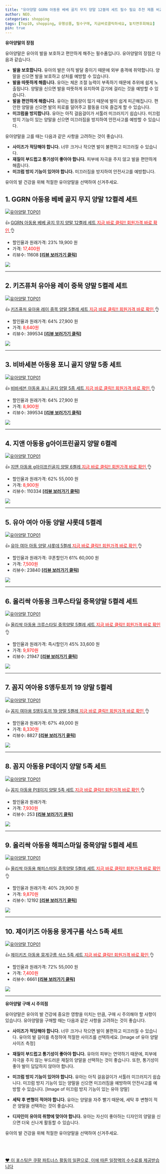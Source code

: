 ```yaml
---
title: "유아양말 GGRN 아동용 베베 골지 무지 양말 12켤레 세트 필수 필요 추천 제품 비교 최저 가격 비교 장점 구매 후기 구매평"
author: NEO.
categories: shopping
tags: [Top10, shopping, 유행상품, 필수구매, 지금바로클릭하세요, 놓치면후회해요]
pin: true
---
```

**유아양말의 장점**

유아양말은 유아의 발을 보호하고 편안하게 해주는 필수품입니다. 유아양말의 장점은 다음과 같습니다.

* **발을 보호합니다.** 유아의 발은 아직 발달 중이기 때문에 외부 충격에 취약합니다. 양말을 신으면 발을 보호하고 상처를 예방할 수 있습니다.
* **발을 따뜻하게 해줍니다.** 유아는 체온 조절 능력이 부족하기 때문에 추위에 쉽게 노출됩니다. 양말을 신으면 발을 따뜻하게 유지하여 감기에 걸리는 것을 예방할 수 있습니다.
* **발을 편안하게 해줍니다.** 유아는 활동량이 많기 때문에 발이 쉽게 피곤해집니다. 편안한 양말을 신으면 발의 피로를 덜어주고 활동을 더욱 즐겁게 할 수 있습니다.
* **미끄럼을 방지합니다.** 유아는 아직 걸음걸이가 서툴러 미끄러지기 쉽습니다. 미끄럼 방지 기능이 있는 양말을 신으면 미끄러짐을 방지하여 안전사고를 예방할 수 있습니다.

유아양말을 고를 때는 다음과 같은 사항을 고려하는 것이 좋습니다.

* **사이즈가 적당해야 합니다.** 너무 크거나 작으면 발이 불편하고 미끄러질 수 있습니다.
* **재질이 부드럽고 통기성이 좋아야 합니다.** 피부에 자극을 주지 않고 발을 편안하게 해줍니다.
* **미끄럼 방지 기능이 있어야 합니다.** 미끄러짐을 방지하여 안전사고를 예방합니다.

유아의 발 건강을 위해 적절한 유아양말을 선택하여 신겨주세요.

   

## 1. GGRN 아동용 베베 골지 무지 양말 12켤레 세트

[![유아양말 TOP01](https://thumbnail8.coupangcdn.com/thumbnails/remote/490x490ex/image/retail/images/1526668748748087-f0cffd1b-b85c-4c52-b22e-23bde9d0fb3e.jpg)](https://link.coupang.com/re/AFFSDP?lptag=AF3617701&subid=GithubCoopas&pageKey=5709777572&traceid=V0-153&itemId=9516483453&vendorItemId=83988801112)


👍 [GGRN 아동용 베베 골지 무지 양말 12켤레 세트 <font color=red> 지금 바로 클릭!! 회원가격 바로 확인 </font> ](https://link.coupang.com/re/AFFSDP?lptag=AF3617701&subid=GithubCoopas&pageKey=5709777572&traceid=V0-153&itemId=9516483453&vendorItemId=83988801112) 👌 


- 할인율과 원래가격: 23%  19,900   원
- 가격: <span style='color:red'>17,400원</span>
- 리뷰수: 11608  [**[리뷰 보러가기 클릭]**](https://link.coupang.com/re/AFFSDP?lptag=AF3617701&subid=GithubCoopas&pageKey=5709777572&traceid=V0-153&itemId=9516483453&vendorItemId=83988801112)

[![](/discount_price.png)](https://link.coupang.com/re/AFFSDP?lptag=AF3617701&subid=GithubCoopas&pageKey=5709777572&traceid=V0-153&itemId=9516483453&vendorItemId=83988801112)

---


   

## 2. 키즈퓨처 유아용 레이 중목 양말 5켤레 세트

[![유아양말 TOP01](https://thumbnail9.coupangcdn.com/thumbnails/remote/490x490ex/image/rs_quotation_api/zmusyypf/328616be7d424468aa6dccdb27c25815.jpg)](https://link.coupang.com/re/AFFSDP?lptag=AF3617701&subid=GithubCoopas&pageKey=7263070556&traceid=V0-153&itemId=18504768194&vendorItemId=85643876927)


👍 [키즈퓨처 유아용 레이 중목 양말 5켤레 세트 <font color=red> 지금 바로 클릭!! 회원가격 바로 확인 </font> ](https://link.coupang.com/re/AFFSDP?lptag=AF3617701&subid=GithubCoopas&pageKey=7263070556&traceid=V0-153&itemId=18504768194&vendorItemId=85643876927) 👌 


- 할인율과 원래가격: 64%  27,900   원
- 가격: <span style='color:red'>8,640원</span>
- 리뷰수: 399534  [**[리뷰 보러가기 클릭]**](https://link.coupang.com/re/AFFSDP?lptag=AF3617701&subid=GithubCoopas&pageKey=7263070556&traceid=V0-153&itemId=18504768194&vendorItemId=85643876927)

[![](/discount_price.png)](https://link.coupang.com/re/AFFSDP?lptag=AF3617701&subid=GithubCoopas&pageKey=7263070556&traceid=V0-153&itemId=18504768194&vendorItemId=85643876927)

---


   

## 3. 비바세븐 아동용 포니 골지 양말 5종 세트

[![유아양말 TOP01](https://thumbnail10.coupangcdn.com/thumbnails/remote/490x490ex/image/retail/images/2021/08/12/11/1/d5ba3836-0d49-4ffa-beef-21e95c01ef49.jpg)](https://link.coupang.com/re/AFFSDP?lptag=AF3617701&subid=GithubCoopas&pageKey=6010554053&traceid=V0-153&itemId=10903548851&vendorItemId=78183401875)


👍 [비바세븐 아동용 포니 골지 양말 5종 세트 <font color=red> 지금 바로 클릭!! 회원가격 바로 확인 </font> ](https://link.coupang.com/re/AFFSDP?lptag=AF3617701&subid=GithubCoopas&pageKey=6010554053&traceid=V0-153&itemId=10903548851&vendorItemId=78183401875) 👌 


- 할인율과 원래가격: 64%  27,900   원
- 가격: <span style='color:red'>8,900원</span>
- 리뷰수: 399534  [**[리뷰 보러가기 클릭]**](https://link.coupang.com/re/AFFSDP?lptag=AF3617701&subid=GithubCoopas&pageKey=6010554053&traceid=V0-153&itemId=10903548851&vendorItemId=78183401875)

[![](/discount_price.png)](https://link.coupang.com/re/AFFSDP?lptag=AF3617701&subid=GithubCoopas&pageKey=6010554053&traceid=V0-153&itemId=10903548851&vendorItemId=78183401875)

---


   

## 4. 지앤 아동용 g아이프린골지 양말 6켤레

[![유아양말 TOP01](https://thumbnail10.coupangcdn.com/thumbnails/remote/490x490ex/image/retail/images/2020/09/01/20/7/5d5b3213-9981-4862-be80-b179678f4400.jpg)](https://link.coupang.com/re/AFFSDP?lptag=AF3617701&subid=GithubCoopas&pageKey=2093057635&traceid=V0-153&itemId=3555462439&vendorItemId=71541346616)


👍 [지앤 아동용 g아이프린골지 양말 6켤레 <font color=red> 지금 바로 클릭!! 회원가격 바로 확인 </font> ](https://link.coupang.com/re/AFFSDP?lptag=AF3617701&subid=GithubCoopas&pageKey=2093057635&traceid=V0-153&itemId=3555462439&vendorItemId=71541346616) 👌 


- 할인율과 원래가격: 62%  55,000   원
- 가격: <span style='color:red'>8,900원</span>
- 리뷰수: 110334  [**[리뷰 보러가기 클릭]**](https://link.coupang.com/re/AFFSDP?lptag=AF3617701&subid=GithubCoopas&pageKey=2093057635&traceid=V0-153&itemId=3555462439&vendorItemId=71541346616)

[![](/discount_price.png)](https://link.coupang.com/re/AFFSDP?lptag=AF3617701&subid=GithubCoopas&pageKey=2093057635&traceid=V0-153&itemId=3555462439&vendorItemId=71541346616)

---


   

## 5. 유아 여아 아동 양말 샤롯데 5켤레

[![유아양말 TOP01](https://thumbnail8.coupangcdn.com/thumbnails/remote/490x490ex/image/vendor_inventory/11f1/d350a2018d8e1380c4befaadd87a373f79cc37bb8b4a56e8e5c8009a5644.jpg)](https://link.coupang.com/re/AFFSDP?lptag=AF3617701&subid=GithubCoopas&pageKey=6061288062&traceid=V0-153&itemId=11147269966&vendorItemId=78425658455)


👍 [유아 여아 아동 양말 샤롯데 5켤레 <font color=red> 지금 바로 클릭!! 회원가격 바로 확인 </font> ](https://link.coupang.com/re/AFFSDP?lptag=AF3617701&subid=GithubCoopas&pageKey=6061288062&traceid=V0-153&itemId=11147269966&vendorItemId=78425658455) 👌 


- 할인율과 원래가격: 쿠폰할인가 61%  60,000   원
- 가격: <span style='color:red'>7,500원</span>
- 리뷰수: 23840  [**[리뷰 보러가기 클릭]**](https://link.coupang.com/re/AFFSDP?lptag=AF3617701&subid=GithubCoopas&pageKey=6061288062&traceid=V0-153&itemId=11147269966&vendorItemId=78425658455)

[![](/discount_price.png)](https://link.coupang.com/re/AFFSDP?lptag=AF3617701&subid=GithubCoopas&pageKey=6061288062&traceid=V0-153&itemId=11147269966&vendorItemId=78425658455)

---


   

## 6. 올리싹 아동용 크루스타일 중목양말 5켤레 세트

[![유아양말 TOP01](https://thumbnail10.coupangcdn.com/thumbnails/remote/490x490ex/image/vendor_inventory/6004/118377f2403de57be167f62cd1580640bb1bfa23b5a027ea502a00bd1891.jpg)](https://link.coupang.com/re/AFFSDP?lptag=AF3617701&subid=GithubCoopas&pageKey=6315377598&traceid=V0-153&itemId=13131288528&vendorItemId=80436999265)


👍 [올리싹 아동용 크루스타일 중목양말 5켤레 세트 <font color=red> 지금 바로 클릭!! 회원가격 바로 확인 </font> ](https://link.coupang.com/re/AFFSDP?lptag=AF3617701&subid=GithubCoopas&pageKey=6315377598&traceid=V0-153&itemId=13131288528&vendorItemId=80436999265) 👌 


- 할인율과 원래가격: 즉시할인가 45%  33,600   원
- 가격: <span style='color:red'>9,970원</span>
- 리뷰수: 21947  [**[리뷰 보러가기 클릭]**](https://link.coupang.com/re/AFFSDP?lptag=AF3617701&subid=GithubCoopas&pageKey=6315377598&traceid=V0-153&itemId=13131288528&vendorItemId=80436999265)

[![](/discount_price.png)](https://link.coupang.com/re/AFFSDP?lptag=AF3617701&subid=GithubCoopas&pageKey=6315377598&traceid=V0-153&itemId=13131288528&vendorItemId=80436999265)

---


   

## 7. 꼼지 여아용 S앵두토끼 19 양말 5켤레

[![유아양말 TOP01](https://thumbnail6.coupangcdn.com/thumbnails/remote/490x490ex/image/retail/images/2023/08/21/11/3/895f67f9-6db4-4a93-bf77-746eda3fbea9.jpg)](https://link.coupang.com/re/AFFSDP?lptag=AF3617701&subid=GithubCoopas&pageKey=7543759325&traceid=V0-153&itemId=19837324441&vendorItemId=86938937447)


👍 [꼼지 여아용 S앵두토끼 19 양말 5켤레 <font color=red> 지금 바로 클릭!! 회원가격 바로 확인 </font> ](https://link.coupang.com/re/AFFSDP?lptag=AF3617701&subid=GithubCoopas&pageKey=7543759325&traceid=V0-153&itemId=19837324441&vendorItemId=86938937447) 👌 


- 할인율과 원래가격: 67%  49,000   원
- 가격: <span style='color:red'>8,330원</span>
- 리뷰수: 8827  [**[리뷰 보러가기 클릭]**](https://link.coupang.com/re/AFFSDP?lptag=AF3617701&subid=GithubCoopas&pageKey=7543759325&traceid=V0-153&itemId=19837324441&vendorItemId=86938937447)

[![](/discount_price.png)](https://link.coupang.com/re/AFFSDP?lptag=AF3617701&subid=GithubCoopas&pageKey=7543759325&traceid=V0-153&itemId=19837324441&vendorItemId=86938937447)

---


   

## 8. 꼼지 아동용 P데이지 양말 5족 세트

[![유아양말 TOP01](https://thumbnail9.coupangcdn.com/thumbnails/remote/490x490ex/image/retail/images/2022/02/25/17/5/967dffe1-3928-4230-933e-cacd22089407.jpg)](https://link.coupang.com/re/AFFSDP?lptag=AF3617701&subid=GithubCoopas&pageKey=6370235811&traceid=V0-153&itemId=13489720386&vendorItemId=80743902692)


👍 [꼼지 아동용 P데이지 양말 5족 세트 <font color=red> 지금 바로 클릭!! 회원가격 바로 확인 </font> ](https://link.coupang.com/re/AFFSDP?lptag=AF3617701&subid=GithubCoopas&pageKey=6370235811&traceid=V0-153&itemId=13489720386&vendorItemId=80743902692) 👌 


- 할인율과 원래가격: 
- 가격: <span style='color:red'>7,930원</span>
- 리뷰수: 253  [**[리뷰 보러가기 클릭]**](https://link.coupang.com/re/AFFSDP?lptag=AF3617701&subid=GithubCoopas&pageKey=6370235811&traceid=V0-153&itemId=13489720386&vendorItemId=80743902692)

[![](/discount_price.png)](https://link.coupang.com/re/AFFSDP?lptag=AF3617701&subid=GithubCoopas&pageKey=6370235811&traceid=V0-153&itemId=13489720386&vendorItemId=80743902692)

---


   

## 9. 올리싹 아동용 해피스마일 중목양말 5켤레 세트

[![유아양말 TOP01](https://thumbnail6.coupangcdn.com/thumbnails/remote/490x490ex/image/vendor_inventory/7d36/7eb01a7df9c97df13080f56f972b21af3bf8e7cda4f3a72bf48b2d0f9181.jpg)](https://link.coupang.com/re/AFFSDP?lptag=AF3617701&subid=GithubCoopas&pageKey=6315380721&traceid=V0-153&itemId=13131302284&vendorItemId=80437036328)


👍 [올리싹 아동용 해피스마일 중목양말 5켤레 세트 <font color=red> 지금 바로 클릭!! 회원가격 바로 확인 </font> ](https://link.coupang.com/re/AFFSDP?lptag=AF3617701&subid=GithubCoopas&pageKey=6315380721&traceid=V0-153&itemId=13131302284&vendorItemId=80437036328) 👌 


- 할인율과 원래가격: 40%  29,900   원
- 가격: <span style='color:red'>9,870원</span>
- 리뷰수: 12192  [**[리뷰 보러가기 클릭]**](https://link.coupang.com/re/AFFSDP?lptag=AF3617701&subid=GithubCoopas&pageKey=6315380721&traceid=V0-153&itemId=13131302284&vendorItemId=80437036328)

[![](/discount_price.png)](https://link.coupang.com/re/AFFSDP?lptag=AF3617701&subid=GithubCoopas&pageKey=6315380721&traceid=V0-153&itemId=13131302284&vendorItemId=80437036328)

---


   

## 10. 제이키즈 아동용 뭉게구름 삭스 5족 세트

[![유아양말 TOP01](https://thumbnail6.coupangcdn.com/thumbnails/remote/490x490ex/image/rs_quotation_api/lquevgdb/74f5cb23700d4867a38e6e6556b90675.jpg)](https://link.coupang.com/re/AFFSDP?lptag=AF3617701&subid=GithubCoopas&pageKey=7307463875&traceid=V0-153&itemId=18713182036&vendorItemId=85846261174)


👍 [제이키즈 아동용 뭉게구름 삭스 5족 세트 <font color=red> 지금 바로 클릭!! 회원가격 바로 확인 </font> ](https://link.coupang.com/re/AFFSDP?lptag=AF3617701&subid=GithubCoopas&pageKey=7307463875&traceid=V0-153&itemId=18713182036&vendorItemId=85846261174) 👌 


- 할인율과 원래가격: 72%  55,000   원
- 가격: <span style='color:red'>7,400원</span>
- 리뷰수: 6661  [**[리뷰 보러가기 클릭]**](https://link.coupang.com/re/AFFSDP?lptag=AF3617701&subid=GithubCoopas&pageKey=7307463875&traceid=V0-153&itemId=18713182036&vendorItemId=85846261174)

[![](/discount_price.png)](https://link.coupang.com/re/AFFSDP?lptag=AF3617701&subid=GithubCoopas&pageKey=7307463875&traceid=V0-153&itemId=18713182036&vendorItemId=85846261174)

---
**유아양말 구매 시 주의점**

유아양말은 유아의 발 건강에 중요한 영향을 미치는 만큼, 구매 시 주의해야 할 사항이 있습니다. 유아양말을 구매할 때는 다음과 같은 사항을 고려하는 것이 좋습니다.

* **사이즈가 적당해야 합니다.** 너무 크거나 작으면 발이 불편하고 미끄러질 수 있습니다. 유아의 발 길이를 측정하여 적절한 사이즈를 선택하세요.
[Image of 유아 양말 사이즈 측정]

* **재질이 부드럽고 통기성이 좋아야 합니다.** 유아의 피부는 연약하기 때문에, 피부에 자극을 주지 않는 부드러운 재질의 양말을 선택하는 것이 좋습니다. 또한, 통기성이 좋아 발이 답답하지 않아야 합니다.

* **미끄럼 방지 기능이 있어야 합니다.** 유아는 아직 걸음걸이가 서툴러 미끄러지기 쉽습니다. 미끄럼 방지 기능이 있는 양말을 신으면 미끄러짐을 예방하여 안전사고를 예방할 수 있습니다.
[Image of 미끄럼 방지 기능이 있는 유아 양말]

* **세탁 후 변형이 적어야 합니다.** 유아는 양말을 자주 빨기 때문에, 세탁 후 변형이 적은 양말을 선택하는 것이 좋습니다.

* **디자인이 유아의 취향에 맞아야 합니다.** 유아는 자신이 좋아하는 디자인의 양말을 신으면 더욱 신나게 활동할 수 있습니다.

유아의 발 건강을 위해 적절한 유아양말을 선택하여 신겨주세요.<br><br><br><br><br> [ ❤  이 포스팅은 쿠팡 파트너스 활동의 일환으로, 이에 따른 일정액의 수수료를 제공받습니다](https://link.coupang.com/a/bcEFyh)